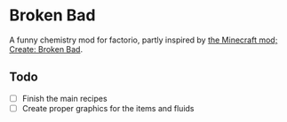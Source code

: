 # Broken Bad

A funny chemistry mod for factorio, partly inspired by [the Minecraft mod; Create: Broken Bad](https://modrinth.com/mod/create-broken-bad-fabric/version/3.1.2).

## Todo

- [ ] Finish the main recipes
- [ ] Create proper graphics for the items and fluids
